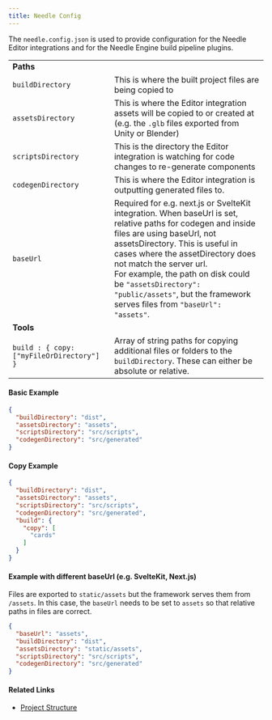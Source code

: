 ```yaml
---
title: Needle Config
---
```


The `needle.config.json` is used to provide configuration for the Needle Editor integrations and for the Needle Engine build pipeline plugins.

| | |
| --- | --- | 
| **Paths** | |
| `buildDirectory` | This is where the built project files are being copied to |
| `assetsDirectory` | This is where the Editor integration assets will be copied to or created at (e.g. the `.glb` files exported from Unity or Blender) |
| `scriptsDirectory` | This is the directory the Editor integration is watching for code changes to re-generate components |
| `codegenDirectory` | This is where the Editor integration is outputting generated files to. |
| `baseUrl` | Required for e.g. next.js or SvelteKit integration. When baseUrl is set, relative paths for codegen and inside files are using baseUrl, not assetsDirectory. This is useful in cases where the assetDirectory does not match the server url.<br/>For example, the path on disk could be `"assetsDirectory": "public/assets"`, but the framework serves files from `"baseUrl": "assets"`. |
| **Tools** | |
| `build : { copy: ["myFileOrDirectory"] }` | Array of string paths for copying additional files or folders to the `buildDirectory`. These can either be absolute or relative. |


#### Basic Example 
```json
{
  "buildDirectory": "dist",
  "assetsDirectory": "assets",
  "scriptsDirectory": "src/scripts",
  "codegenDirectory": "src/generated"
}
```

#### Copy Example
```json
{
  "buildDirectory": "dist",
  "assetsDirectory": "assets",
  "scriptsDirectory": "src/scripts",
  "codegenDirectory": "src/generated",
  "build": {
    "copy": [
      "cards"
    ]
  }
}
```

#### Example with different baseUrl (e.g. SvelteKit, Next.js)
Files are exported to `static/assets` but the framework serves them from `/assets`. In this case, the `baseUrl` needs to be set to `assets` so that relative paths in files are correct.

```json
{
  "baseUrl": "assets",
  "buildDirectory": "dist",
  "assetsDirectory": "static/assets",
  "scriptsDirectory": "src/scripts",
  "codegenDirectory": "src/generated"
}
```

#### Related Links
- [Project Structure](../project-structure.md)
